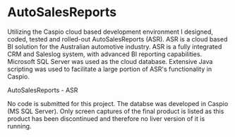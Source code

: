 # AutoSalesReports
Utilizing the Caspio cloud based development environment I designed, coded, tested and rolled-out AutoSalesReports (ASR). ASR is a cloud based BI solution for the Australian automotive industry.  ASR is a fully integrated CRM and Saleslog system, with advanced BI reporting capabilities. Microsoft SQL Server was used as the cloud database. Extensive Java scripting was used to facilitate a large portion of ASR's functionality in Caspio.

AutoSalesReports - ASR 

No code is submitted for this project. The databse was developed in Caspio (MS SQL Server).
Only screen captures of the final product is listed as this product has been discontinued
and therefore no liver version of it is running.

